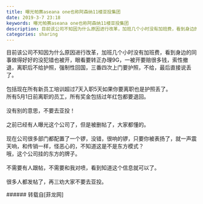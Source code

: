 ```yaml
---
title: 曝光帕赛aseana one也称阿森纳11楼亚投集团
date: 2019-3-7 23:18
keywords: 曝光帕赛aseana one也称阿森纳11楼亚投集团
description: 目前该公司不知因为什么原因进行改革，加班几个小时没有加班费，看到身边的同事做得好好的没犯错也被开，眼看要转正办理9G，一被开要赔很多钱，索性撤退，离职后不给护照，强制性回国，三番四次上门要护照，不给，最后直接说丢了。包括现在所有新员工培训超过7天入职5天如果你要离职也是护照丢了。所有5月1日前离职的员工，所有奖金包括过年红包都要退回。没有别的意思，不要去亚投！之前已经有人曝光这个公司了，但是被删帖了，大家都懂的。现在公司很多部门都配置了一个锣，没错，很响的锣，只要你被表扬了，就一声震天响，和传销一样，怪恶心的，不知道这是不是东方模式？哦，这个公司挂的东方的牌子。不需要有人跟帖，不需要和我对喷，看到知道这个信息就可以了。很多人都发帖了，再三劝大家不要去亚投。
categories: sharing
---
```

<td class="t_f" id="postmessage_3178253">

目前该公司不知因为什么原因进行改革，加班几个小时没有加班费，看到身边的同事做得好好的没犯错也被开，眼看要转正办理9G，一被开要赔很多钱，索性撤退，离职后不给护照，强制性回国，三番四次上门要护照，不给，最后直接说丢了。<br/>
<br/>
包括现在所有新员工培训超过7天入职5天如果你要离职也是护照丢了。<br/>
所有5月1日前离职的员工，所有奖金包括过年红包都要退回。<br/>
<br/>
没有别的意思，不要去亚投！<br/>
<br/>
之前已经有人曝光这个公司了，但是被删帖了，大家都懂的。<br/>
<br/>
现在公司很多部门都配置了一个锣，没错，很响的锣，只要你被表扬了，就一声震天响，和传销一样，怪恶心的，不知道这是不是东方模式？<br/>
哦，这个公司挂的东方的牌子。<br/>
<br/>
不需要有人跟帖，不需要和我对喷，看到知道这个信息就可以了。<br/>
<br/>
很多人都发帖了，再三劝大家不要去亚投。<br/>
</td>
###### 转载自[菲龙网]